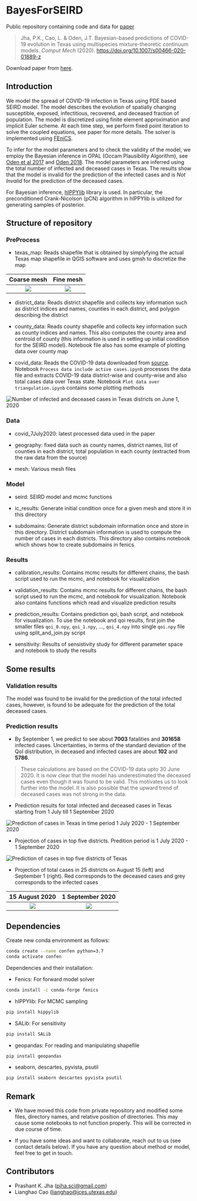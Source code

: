 # BayesForSEIRD

Public repository containing code and data for [paper](https://doi.org/10.1007/s00466-020-01889-z)

> Jha, P.K., Cao, L. & Oden, J.T. Bayesian-based predictions of COVID-19 evolution in Texas using multispecies mixture-theoretic continuum models. *Comput Mech* (2020). https://doi.org/10.1007/s00466-020-01889-z

Download paper from [here](https://prashjha.github.io/publication/jha-2020-seird/Jha-2020-seird.pdf).

## Introduction
We model the spread of COVID-19 infection in Texas using PDE based SEIRD model. The model describes the evolution of spatially changing susceptible, exposed, infectitious, recovered, and deceased fraction of population. The model is discretized using finite element approximation and implicit Euler scheme. At each time step, we perform fixed point iteration to solve the coupled equations, see paper for more details. The solver is implemented using [FEniCS](https://fenicsproject.org/).

To infer for the model parameters and to check the validity of the model, we employ the Bayesian inference in OPAL (Occam Plausibility Algorithm), see [Oden et al 2017](https://onlinelibrary.wiley.com/doi/abs/10.1002/9781119176817.ecm2101) and [Oden 2018](https://doi.org/10.1017/S096249291800003X). The model parameters are inferred using the total number of infected and deceased cases in Texas. The results show that the model is invalid for the prediction of the infected cases and is *Not Invalid* for the prediction of the deceased cases.

For Bayesian inference, [hIPPYlib](https://hippylib.github.io/) library is used. In particular, the preconditioned Crank-Nicolson (pCN) algorithm in hIPPYlib is utilized for generating samples of posterior. 

## Structure of repository

### PreProcess

- texas_map: Reads shapefile that is obtained by simplyfying the actual Texas map shapefile in QGIS software and uses gmsh to discretize the map

Coarse mesh  |  Fine mesh
:-------------------------:|:-------------------------:
![](Plots/coarse_mesh.png)   |  ![](Plots/fine_mesh.png) 

- district_data: Reads district shapefile and collects key information such as district indices and names, counties in each district, and polygon describing the district

- county_data: Reads county shapefile and collects key information such as county indices and names. This also computes the county area and centroid of county (this information is used in setting up initial condition for the SEIRD model). Notebook file also has some example of plotting data over county map

- covid_data: Reads the COVID-19 data downloaded from [source](https://www.dshs.texas.gov/coronavirus/additionaldata/). Notebook `Process data include active cases.ipynb` processes the data file and extracts COVID-19 data district-wise and county-wise and also total cases data over Texas state. Notebook `Plot data over triangulation.ipynb` contains some plotting methods

![Number of infected and deceased cases in Texas districts on June 1, 2020](Plots/plot_district_total_infected_cases_2020-06-01_mesh_5h.png "Number of infected and deceased cases in Texas districts on June 1, 2020")

### Data

- covid_7July2020: latest processed data used in the paper

- geography: fixed data such as county names, district names, list of counties in each district, total population in each county (extracted from the raw data from the source)

- mesh: Various mesh files

### Model

- seird: SEIRD model and mcmc functions

- ic_results: Generate initial condition once for a given mesh and store it in this directory

- subdomains: Generate district subdomain information once and store in this directory. District subdomain information is used to compute the number of cases in each districts. This directory also contains notebook which shows how to create subdomains in fenics

### Results

- calibration_results: Contains mcmc results for different chains, the bash script used to run the mcmc, and notebook for visualization

- validation_results: Contains mcmc results for different chains, the bash script used to run the mcmc, and notebook for visualization. Notebook also contains functions which read and visualize prediction results

- prediction_results: Contains prediction qoi, bash script, and notebook for visualization. To use the notebook and qoi results, first join the smaller files `qoi_0.npy`, `qoi_1.npy`, ..., `qoi_4.npy` into single `qoi.npy` file using split_and_join.py script

- sensitivity: Results of sensistivity study for different parameter space and notebook to study the results

## Some results

### Validation results
The model was found to be invalid for the prediction of the total infected cases, however, is found to be adequate for the prediction of the total deceased cases. 

### Prediction results

- By September 1, we predict to see about **7003** fatalities and **301658** infected cases. Uncertainties, in terms of the standard deviation of the QoI distribution, in deceased and infected cases are about **102** and **5786**. 

> These calculations are based on the COVID-19 data upto 30 June 2020. It is now clear that the model has underestimated the deceased cases even though it was found to be valid. This motivates us to look further into the model. It is also possible that the upward trend of deceased cases was not strong in the data. 

- Prediction results for total infected and deceased cases in Texas starting from 1 July till 1 September 2020

![](Plots/prediction_Texas_state.png "Prediction of cases in Texas in time period 1 July 2020 - 1 September 2020")

- Projection of cases in top five districts. Predition period is 1 July 2020 - 1 September 2020

![](Plots/prediction_top_districts.png "Prediction of cases in top five districts of Texas")


- Projection of total cases in 25 districts on August 15 (left) and September 1 (right). Red corresponds to the deceased cases and grey corresponds to the infected cases

15 August 2020  |  1 September 2020
:-------------------------:|:-------------------------:
![](Plots/map_plot_cases_in_district_2020-08-15.png)   |  ![](Plots/map_plot_cases_in_district_2020-09-01.png) 

## Dependencies
Create new conda environment as follows:

```sh
conda create --name confen python=3.7
conda activate confen
```

Dependencies and their installation:

- Fenics: For forward model solver
```sh
conda install -c conda-forge fenics
```

- hIPPYlib: For MCMC sampling
```sh
pip install hippylib
```

- SALib: For sensitivity
```sh
pip install SALib
```

- geopandas: For reading and manipulating shapefile
```sh
pip install geopandas
```

- seaborn, descartes, pyvista, psutil
```sh
pip install seaborn descartes pyvista psutil
```

## Remark

- We have moved this code from private repository and modified some files, directory names, and relative position of directories. This may cause some notebooks to not function properly. This will be corrected in due course of time.

- If you have some ideas and want to collaborate, reach out to us (see contact details below). If you have any question about method or model, feel free to get in touch.

## Contributors

- Prashant K. Jha (pjha.sci@gmail.com)
- Lianghao Cao (lianghao@ices.utexas.edu)
